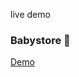 live demo

### Babystore 👋

<a href="https://irenenjoki.github.io/Babyclothes/index.html">Demo</a>


